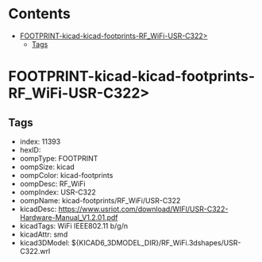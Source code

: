 



Contents
========

* [FOOTPRINT-kicad-kicad-footprints-RF_WiFi-USR-C322>](#footprint-kicad-kicad-footprints-rf_wifi-usr-c322)
	* [Tags](#tags)

# FOOTPRINT-kicad-kicad-footprints-RF_WiFi-USR-C322>

## Tags

- index: 11393
- hexID: 
- oompType: FOOTPRINT
- oompSize: kicad
- oompColor: kicad-footprints
- oompDesc: RF_WiFi
- oompIndex: USR-C322
- oompName: kicad-footprints/RF_WiFi/USR-C322
- kicadDesc: https://www.usriot.com/download/WIFI/USR-C322-Hardware-Manual_V1.2.01.pdf
- kicadTags: WiFi IEEE802.11 b/g/n
- kicadAttr: smd
- kicad3DModel: ${KICAD6_3DMODEL_DIR}/RF_WiFi.3dshapes/USR-C322.wrl
